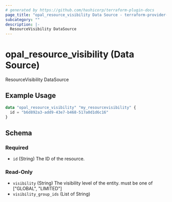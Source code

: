 ```yaml
---
# generated by https://github.com/hashicorp/terraform-plugin-docs
page_title: "opal_resource_visibility Data Source - terraform-provider-opal"
subcategory: ""
description: |-
  ResourceVisibility DataSource
---
```


# opal_resource_visibility (Data Source)

ResourceVisibility DataSource

## Example Usage

```terraform
data "opal_resource_visibility" "my_resourcevisibility" {
  id = "b6d892a3-add9-43e7-b468-517a0d1d6c16"
}
```

<!-- schema generated by tfplugindocs -->
## Schema

### Required

- `id` (String) The ID of the resource.

### Read-Only

- `visibility` (String) The visibility level of the entity. must be one of ["GLOBAL", "LIMITED"]
- `visibility_group_ids` (List of String)


